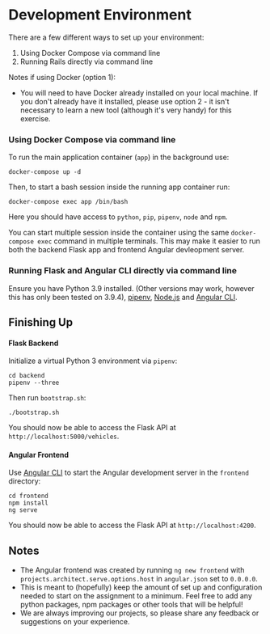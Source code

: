 
# Development Environment 

There are a few different ways to set up your environment:

1. Using Docker Compose via command line
2. Running Rails directly via command line

Notes if using Docker (option 1): 

- You will need to have Docker already installed on your local machine. If you don't already have it installed, please use option 2 - it isn't necessary to learn a new tool (although it's very handy) for this exercise.

### Using Docker Compose via command line

To run the main application container (`app`) in the background use:

    docker-compose up -d 

Then, to start a bash session inside the running app container run:

    docker-compose exec app /bin/bash

Here you should have access to `python`, `pip`, `pipenv`, `node` and `npm`.

You can start multiple session inside the container using the same `docker-compose exec` command in multiple terminals. This may make it easier to run both the backend Flask app and frontend Angular devleopment server.

### Running Flask and Angular CLI directly via command line

Ensure you have Python 3.9 installed. (Other versions may work, however this has only been tested on 3.9.4), [pipenv](https://pipenv.pypa.io/en/latest/install/), [Node.js](https://nodejs.dev/learn/how-to-install-nodejs) and [Angular CLI](https://angular.io/cli).

## Finishing Up

#### Flask Backend

Initialize a virtual Python 3 environment via `pipenv`:

    cd backend
    pipenv --three

Then run `bootstrap.sh`:

    ./bootstrap.sh

You should now be able to access the Flask API at `http://localhost:5000/vehicles`.

#### Angular Frontend

Use [Angular CLI](https://angular.io/cli) to start the Angular development server in the `frontend` directory:

    cd frontend
    npm install
    ng serve

You should now be able to access the Flask API at `http://localhost:4200`.

## Notes 

- The Angular frontend was created by running `ng new frontend` with `projects.architect.serve.options.host` in `angular.json` set to `0.0.0.0`.
- This is meant to (hopefully) keep the amount of set up and configuration needed to start on the assignment to a minimum. Feel free to add any python packages, npm packages or other tools that will be helpful!
- We are always improving our projects, so please share any feedback or suggestions on your experience.
